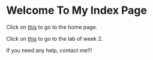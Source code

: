 # Welcome To My Index Page 


Click on [this](https://advaithravishankar.github.io/cse15l-lab-reports/home.html) to go to the home page.

Click on [this](https://advaithravishankar.github.io/cse15l-lab-reports/lab-report-1-week-2.html) to go to the lab of week 2.

If you need any help, contact me!!!
